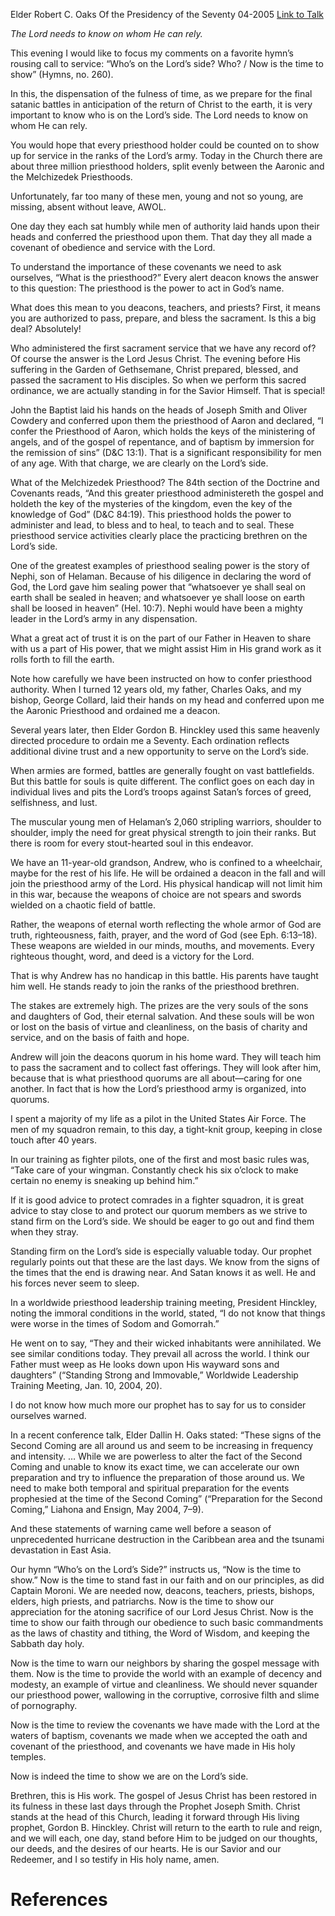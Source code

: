 Elder Robert C. Oaks
Of the Presidency of the Seventy
04-2005
[Link to Talk](https://www.churchofjesuschrist.org/study/general-conference/2005/04/whos-on-the-lords-side-who?lang=eng)

_The Lord needs to know on whom He can rely._

This evening I would like to focus my comments on a favorite hymn’s rousing call to service: “Who’s on the Lord’s side? Who? / Now is the time to show” (Hymns, no. 260).

In this, the dispensation of the fulness of time, as we prepare for the final satanic battles in anticipation of the return of Christ to the earth, it is very important to know who is on the Lord’s side. The Lord needs to know on whom He can rely.

You would hope that every priesthood holder could be counted on to show up for service in the ranks of the Lord’s army. Today in the Church there are about three million priesthood holders, split evenly between the Aaronic and the Melchizedek Priesthoods.

Unfortunately, far too many of these men, young and not so young, are missing, absent without leave, AWOL.

One day they each sat humbly while men of authority laid hands upon their heads and conferred the priesthood upon them. That day they all made a covenant of obedience and service with the Lord.

To understand the importance of these covenants we need to ask ourselves, “What is the priesthood?” Every alert deacon knows the answer to this question: The priesthood is the power to act in God’s name.

What does this mean to you deacons, teachers, and priests? First, it means you are authorized to pass, prepare, and bless the sacrament. Is this a big deal? Absolutely!

Who administered the first sacrament service that we have any record of? Of course the answer is the Lord Jesus Christ. The evening before His suffering in the Garden of Gethsemane, Christ prepared, blessed, and passed the sacrament to His disciples. So when we perform this sacred ordinance, we are actually standing in for the Savior Himself. That is special!

John the Baptist laid his hands on the heads of Joseph Smith and Oliver Cowdery and conferred upon them the priesthood of Aaron and declared, “I confer the Priesthood of Aaron, which holds the keys of the ministering of angels, and of the gospel of repentance, and of baptism by immersion for the remission of sins” (D&C 13:1). That is a significant responsibility for men of any age. With that charge, we are clearly on the Lord’s side.

What of the Melchizedek Priesthood? The 84th section of the Doctrine and Covenants reads, “And this greater priesthood administereth the gospel and holdeth the key of the mysteries of the kingdom, even the key of the knowledge of God” (D&C 84:19). This priesthood holds the power to administer and lead, to bless and to heal, to teach and to seal. These priesthood service activities clearly place the practicing brethren on the Lord’s side.

One of the greatest examples of priesthood sealing power is the story of Nephi, son of Helaman. Because of his diligence in declaring the word of God, the Lord gave him sealing power that “whatsoever ye shall seal on earth shall be sealed in heaven; and whatsoever ye shall loose on earth shall be loosed in heaven” (Hel. 10:7). Nephi would have been a mighty leader in the Lord’s army in any dispensation.

What a great act of trust it is on the part of our Father in Heaven to share with us a part of His power, that we might assist Him in His grand work as it rolls forth to fill the earth.

Note how carefully we have been instructed on how to confer priesthood authority. When I turned 12 years old, my father, Charles Oaks, and my bishop, George Collard, laid their hands on my head and conferred upon me the Aaronic Priesthood and ordained me a deacon.

Several years later, then Elder Gordon B. Hinckley used this same heavenly directed procedure to ordain me a Seventy. Each ordination reflects additional divine trust and a new opportunity to serve on the Lord’s side.

When armies are formed, battles are generally fought on vast battlefields. But this battle for souls is quite different. The conflict goes on each day in individual lives and pits the Lord’s troops against Satan’s forces of greed, selfishness, and lust.

The muscular young men of Helaman’s 2,060 stripling warriors, shoulder to shoulder, imply the need for great physical strength to join their ranks. But there is room for every stout-hearted soul in this endeavor.

We have an 11-year-old grandson, Andrew, who is confined to a wheelchair, maybe for the rest of his life. He will be ordained a deacon in the fall and will join the priesthood army of the Lord. His physical handicap will not limit him in this war, because the weapons of choice are not spears and swords wielded on a chaotic field of battle.

Rather, the weapons of eternal worth reflecting the whole armor of God are truth, righteousness, faith, prayer, and the word of God (see Eph. 6:13–18). These weapons are wielded in our minds, mouths, and movements. Every righteous thought, word, and deed is a victory for the Lord.

That is why Andrew has no handicap in this battle. His parents have taught him well. He stands ready to join the ranks of the priesthood brethren.

The stakes are extremely high. The prizes are the very souls of the sons and daughters of God, their eternal salvation. And these souls will be won or lost on the basis of virtue and cleanliness, on the basis of charity and service, and on the basis of faith and hope.

Andrew will join the deacons quorum in his home ward. They will teach him to pass the sacrament and to collect fast offerings. They will look after him, because that is what priesthood quorums are all about—caring for one another. In fact that is how the Lord’s priesthood army is organized, into quorums.

I spent a majority of my life as a pilot in the United States Air Force. The men of my squadron remain, to this day, a tight-knit group, keeping in close touch after 40 years.

In our training as fighter pilots, one of the first and most basic rules was, “Take care of your wingman. Constantly check his six o’clock to make certain no enemy is sneaking up behind him.”

If it is good advice to protect comrades in a fighter squadron, it is great advice to stay close to and protect our quorum members as we strive to stand firm on the Lord’s side. We should be eager to go out and find them when they stray.

Standing firm on the Lord’s side is especially valuable today. Our prophet regularly points out that these are the last days. We know from the signs of the times that the end is drawing near. And Satan knows it as well. He and his forces never seem to sleep.

In a worldwide priesthood leadership training meeting, President Hinckley, noting the immoral conditions in the world, stated, “I do not know that things were worse in the times of Sodom and Gomorrah.”

He went on to say, “They and their wicked inhabitants were annihilated. We see similar conditions today. They prevail all across the world. I think our Father must weep as He looks down upon His wayward sons and daughters” (“Standing Strong and Immovable,” Worldwide Leadership Training Meeting, Jan. 10, 2004, 20).

I do not know how much more our prophet has to say for us to consider ourselves warned.

In a recent conference talk, Elder Dallin H. Oaks stated: “These signs of the Second Coming are all around us and seem to be increasing in frequency and intensity. … While we are powerless to alter the fact of the Second Coming and unable to know its exact time, we can accelerate our own preparation and try to influence the preparation of those around us. We need to make both temporal and spiritual preparation for the events prophesied at the time of the Second Coming” (“Preparation for the Second Coming,” Liahona and Ensign, May 2004, 7–9).

And these statements of warning came well before a season of unprecedented hurricane destruction in the Caribbean area and the tsunami devastation in East Asia.

Our hymn “Who’s on the Lord’s Side?” instructs us, “Now is the time to show.” Now is the time to stand fast in our faith and on our principles, as did Captain Moroni. We are needed now, deacons, teachers, priests, bishops, elders, high priests, and patriarchs. Now is the time to show our appreciation for the atoning sacrifice of our Lord Jesus Christ. Now is the time to show our faith through our obedience to such basic commandments as the laws of chastity and tithing, the Word of Wisdom, and keeping the Sabbath day holy.

Now is the time to warn our neighbors by sharing the gospel message with them. Now is the time to provide the world with an example of decency and modesty, an example of virtue and cleanliness. We should never squander our priesthood power, wallowing in the corruptive, corrosive filth and slime of pornography.

Now is the time to review the covenants we have made with the Lord at the waters of baptism, covenants we made when we accepted the oath and covenant of the priesthood, and covenants we have made in His holy temples.

Now is indeed the time to show we are on the Lord’s side.

Brethren, this is His work. The gospel of Jesus Christ has been restored in its fulness in these last days through the Prophet Joseph Smith. Christ stands at the head of this Church, leading it forward through His living prophet, Gordon B. Hinckley. Christ will return to the earth to rule and reign, and we will each, one day, stand before Him to be judged on our thoughts, our deeds, and the desires of our hearts. He is our Savior and our Redeemer, and I so testify in His holy name, amen.

# References
